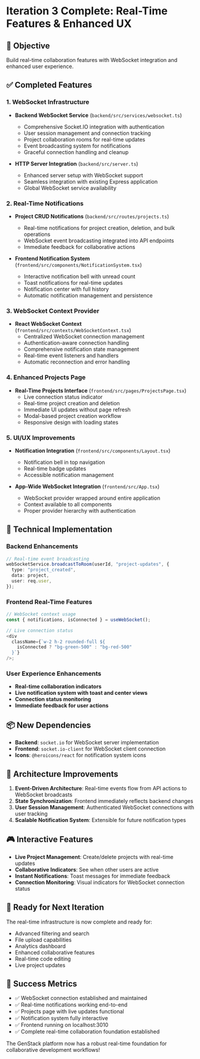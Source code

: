 # Iteration 3 Complete: Real-Time Features & Enhanced UX

## 🎯 Objective

Build real-time collaboration features with WebSocket integration and enhanced user experience.

## ✅ Completed Features

### 1. WebSocket Infrastructure

- **Backend WebSocket Service** (`backend/src/services/websocket.ts`)

  - Comprehensive Socket.IO integration with authentication
  - User session management and connection tracking
  - Project collaboration rooms for real-time updates
  - Event broadcasting system for notifications
  - Graceful connection handling and cleanup

- **HTTP Server Integration** (`backend/src/server.ts`)
  - Enhanced server setup with WebSocket support
  - Seamless integration with existing Express application
  - Global WebSocket service availability

### 2. Real-Time Notifications

- **Project CRUD Notifications** (`backend/src/routes/projects.ts`)

  - Real-time notifications for project creation, deletion, and bulk operations
  - WebSocket event broadcasting integrated into API endpoints
  - Immediate feedback for collaborative actions

- **Frontend Notification System** (`frontend/src/components/NotificationSystem.tsx`)
  - Interactive notification bell with unread count
  - Toast notifications for real-time updates
  - Notification center with full history
  - Automatic notification management and persistence

### 3. WebSocket Context Provider

- **React WebSocket Context** (`frontend/src/contexts/WebSocketContext.tsx`)
  - Centralized WebSocket connection management
  - Authentication-aware connection handling
  - Comprehensive notification state management
  - Real-time event listeners and handlers
  - Automatic reconnection and error handling

### 4. Enhanced Projects Page

- **Real-Time Projects Interface** (`frontend/src/pages/ProjectsPage.tsx`)
  - Live connection status indicator
  - Real-time project creation and deletion
  - Immediate UI updates without page refresh
  - Modal-based project creation workflow
  - Responsive design with loading states

### 5. UI/UX Improvements

- **Notification Integration** (`frontend/src/components/Layout.tsx`)

  - Notification bell in top navigation
  - Real-time badge updates
  - Accessible notification management

- **App-Wide WebSocket Integration** (`frontend/src/App.tsx`)
  - WebSocket provider wrapped around entire application
  - Context available to all components
  - Proper provider hierarchy with authentication

## 🔧 Technical Implementation

### Backend Enhancements

```typescript
// Real-time event broadcasting
webSocketService.broadcastToRoom(userId, "project-updates", {
  type: "project_created",
  data: project,
  user: req.user,
});
```

### Frontend Real-Time Features

```typescript
// WebSocket context usage
const { notifications, isConnected } = useWebSocket();

// Live connection status
<div
  className={`w-2 h-2 rounded-full ${
    isConnected ? "bg-green-500" : "bg-red-500"
  }`}
/>;
```

### User Experience Enhancements

- **Real-time collaboration indicators**
- **Live notification system with toast and center views**
- **Connection status monitoring**
- **Immediate feedback for user actions**

## 📦 New Dependencies

- **Backend**: `socket.io` for WebSocket server implementation
- **Frontend**: `socket.io-client` for WebSocket client connection
- **Icons**: `@heroicons/react` for notification system icons

## 🔄 Architecture Improvements

1. **Event-Driven Architecture**: Real-time events flow from API actions to WebSocket broadcasts
2. **State Synchronization**: Frontend immediately reflects backend changes
3. **User Session Management**: Authenticated WebSocket connections with user tracking
4. **Scalable Notification System**: Extensible for future notification types

## 🎮 Interactive Features

- **Live Project Management**: Create/delete projects with real-time updates
- **Collaborative Indicators**: See when other users are active
- **Instant Notifications**: Toast messages for immediate feedback
- **Connection Monitoring**: Visual indicators for WebSocket connection status

## 🚀 Ready for Next Iteration

The real-time infrastructure is now complete and ready for:

- Advanced filtering and search
- File upload capabilities
- Analytics dashboard
- Enhanced collaborative features
- Real-time code editing
- Live project updates

## 🎯 Success Metrics

- ✅ WebSocket connection established and maintained
- ✅ Real-time notifications working end-to-end
- ✅ Projects page with live updates functional
- ✅ Notification system fully interactive
- ✅ Frontend running on localhost:3010
- ✅ Complete real-time collaboration foundation established

The GenStack platform now has a robust real-time foundation for collaborative development workflows!
